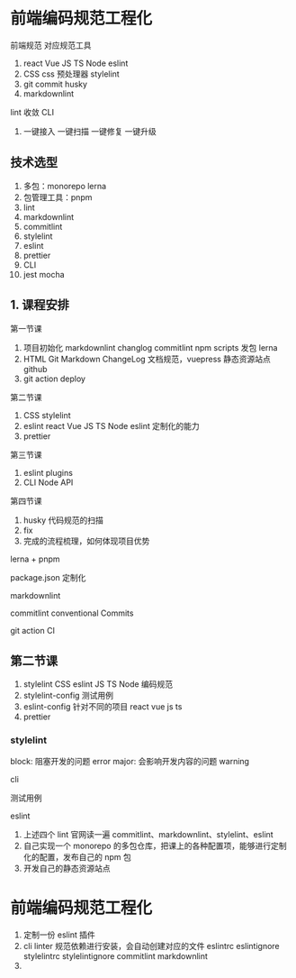 # 前端编码规范工程化

前端规范 对应规范工具

1. react Vue JS TS Node eslint
2. CSS css 预处理器 stylelint
3. git commit husky
4. markdownlint

lint 收敛 CLI

1. 一键接入 一键扫描 一键修复 一键升级

## 技术选型

1. 多包：monorepo lerna
2. 包管理工具：pnpm
3. lint
4. markdownlint
5. commitlint
6. stylelint
7. eslint
8. prettier
9. CLI
10. jest mocha

## 1. 课程安排

第一节课

1. 项目初始化 markdownlint changlog commitlint npm scripts 发包 lerna
2. HTML Git Markdown ChangeLog 文档规范，vuepress 静态资源站点 github
3. git action deploy

第二节课

1. CSS stylelint
2. eslint react Vue JS TS Node eslint 定制化的能力
3. prettier

第三节课

1. eslint plugins
2. CLI Node API

第四节课

1. husky 代码规范的扫描
2. fix
3. 完成的流程梳理，如何体现项目优势

lerna + pnpm

package.json 定制化

markdownlint

commitlint conventional Commits

git action CI

## 第二节课

1. stylelint CSS eslint JS TS Node 编码规范
2. stylelint-config 测试用例
3. eslint-config 针对不同的项目 react vue js ts
4. prettier

### stylelint

block: 阻塞开发的问题 error
major: 会影响开发内容的问题 warning

cli

测试用例

eslint

1. 上述四个 lint 官网读一遍 commitlint、markdownlint、stylelint、eslint
2. 自己实现一个 monorepo 的多包仓库，把课上的各种配置项，能够进行定制化的配置，发布自己的 npm 包
3. 开发自己的静态资源站点

# 前端编码规范工程化

1. 定制一份 eslint 插件
2. cli linter 规范依赖进行安装，会自动创建对应的文件 eslintrc eslintignore stylelintrc stylelintignore commitlint markdownlint
3.
